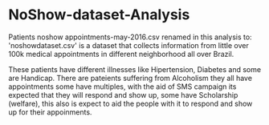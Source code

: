 # NoShow-dataset-Analysis
Patients noshow appointments-may-2016.csv renamed in this analysis to: 'noshowdataset.csv'
is a dataset that collects information
from little over 100k medical appointments in different neighborhood all over
Brazil.

These patients have different illnesses like Hipertension, Diabetes and some are Handicap. 
There are pateients suffering from Alcoholism they all have appointments some have multiples, with the aid of SMS campaign its expected that they will respond and show up, some have Scholarship (welfare), this also is expect to aid the people with it to respond and show up for their appoinments.
